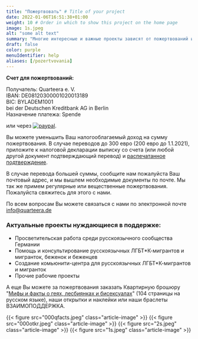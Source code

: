 ```yaml
---
title: "Пожертвовать" # Title of your project
date: 2022-01-06T16:51:38+01:00
weight: 10 # Order in which to show this project on the home page
image: 1s.jpeg
alt: "some alt text"
summary: "Многие интересные и важные проекты зависят от пожертвований и не могут быть реализованы без них. Мы благодарим Вас за поддержку и интерес к нашей работе."
draft: false
color: purple
menuIdentifier: help
aliases: [/pozertvovania]
---
```


**Счет для пожертвований:**

Получатель: Quarteera e. V.\
IBAN: DE08120300001020013189\
BIC: BYLADEM1001\
bei der Deutschen Kreditbank AG in Berlin\
Назначение платежа: Spende

или через [![paypal](https://www.paypalobjects.com/de_DE/DE/i/btn/btn_donateCC_LG.gif)](https://www.paypal.com/cgi-bin/webscr?cmd=_s-xclick&hosted_button_id=PP3MPFQ5C5VGL).

Вы можете уменьшить Ваш налогооблагаемый доход на сумму пожертвования. В случае переводов до 300 евро (200 евро до 1.1.2021), приложите к налоговой декларации выписку со счета (или любой другой документ подтверждающий перевод) и [распечатанное подтверждение](/Spendenbestaetigung.pdf).

В случае перевода большей суммы, сообщите нам пожалуйста Ваш почтовый адрес, и мы вышлем необходимые документы по почте. 
Мы так же примем регулярные или вещественные пожертвования. Пожалуйста свяжитесь для этого с нами.

По всем вопросам Вы можете связаться с нами по электронной почте [info@quarteera.de](mailto:info@quarteera.de)

### Актуальные проекты нуждающиеся в поддержке:

- Просветительская работа среди русскоязычного сообщества Германии
- Помощь и консультирование русскоязычных ЛГБТ*К-мигрантов и мигранток, беженок и беженцев
- Создание комьюнити-центра для русскоязычных ЛГБТ*К-мигрантов и мигранток
- Прочие рабочие проекты

А еще Вы можете за пожертвования заказать Квартирную брошюру "[Мифы и факты о геях, лесбиянках и бисексуалах](http://www.quarteera.de/blog/broshura)" (104 страницы на русском языке), наши открытки и наклейки или наши браслеты ВЗАИМОПОДДЕРЖКА.

{{< figure src="000qfacts.jpeg" class="article-image" >}} {{< figure src="000otkr.jpeg" class="article-image" >}}
{{< figure src="2s.jpeg" class="article-image" >}} {{< figure src="1s.jpeg" class="article-image" >}}

